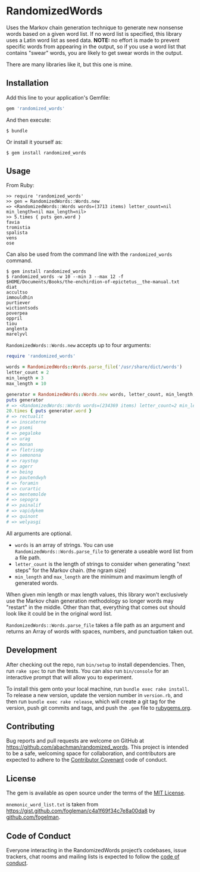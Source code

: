 # RandomizedWords

Uses the Markov chain generation technique to generate new nonsense words based on a given word list. If no word list is specified, this library uses a Latin word list as seed data. **NOTE:** no effort is made to prevent specific words from appearing in the output, so if you use a word list that contains "swear" words, you are likely to get swear words in the output.

There are many libraries like it, but this one is mine.

## Installation

Add this line to your application's Gemfile:

```ruby
gem 'randomized_words'
```

And then execute:

    $ bundle

Or install it yourself as:

    $ gem install randomized_words

## Usage

From Ruby:

```
>> require 'randomized_words'
>> gen = RandomizedWords::Words.new
=> <RandomizedWords::Words words=(3713 items) letter_count=nil min_length=nil max_length=nil>
>> 5.times { puts gen.word }
favia
tromistia
spalista
vens
ose
```

Can also be used from the command line with the `randomized_words` command.

```
$ gem install randomized_words
$ randomized_words -w 10 --min 3 --max 12 -f $HOME/Documents/Books/the-enchirdion-of-epictetus__the-manual.txt
diat
accultso
immouldhin
purtiever
wictiontsods
poverpea
oppril
tiou
anglenta
marelyvl
```

`RandomizedWords::Words.new` accepts up to four arguments:

```ruby
require 'randomized_words'

words = RandomizedWords::Words.parse_file('/usr/share/dict/words')
letter_count = 2
min_length = 3
max_length = 10

generator = RandomizedWords::Words.new words, letter_count, min_length, max_length
puts generator
# => <RandomizedWords::Words words=(234369 items) letter_count=2 min_length=3 max_length=10>
20.times { puts generator.word }
# => rectualit
# => inscaterne
# => psemi
# => pegaloke
# => urag
# => monan
# => fletrismp
# => semonona
# => raystop
# => agerr
# => being
# => pautendwyh
# => foramin
# => curartic
# => mentemolde
# => sepogra
# => painalif
# => vapidykem
# => quinont
# => welyasgi
```

All arguments are optional.

* `words` is an array of strings. You can use `RandomizedWords::Words.parse_file` to generate a useable word list from a file path.
* `letter_count` is the length of strings to consider when generating "next steps" for the Markov chain. (the ngram size)
* `min_length` and `max_length` are the minimum and maximum length of generated words.

When given min length or max length values, this library won't exclusively use the Markov chain generation methodology so longer words may "restart" in the middle. Other than that, everything that comes out should look like it could be in the original word list.

`RandomizedWords::Words.parse_file` takes a file path as an argument and returns an Array of words with spaces, numbers, and punctuation taken out.

## Development

After checking out the repo, run `bin/setup` to install dependencies. Then, run `rake spec` to run the tests. You can also run `bin/console` for an interactive prompt that will allow you to experiment.

To install this gem onto your local machine, run `bundle exec rake install`. To release a new version, update the version number in `version.rb`, and then run `bundle exec rake release`, which will create a git tag for the version, push git commits and tags, and push the `.gem` file to [rubygems.org](https://rubygems.org).

## Contributing

Bug reports and pull requests are welcome on GitHub at https://github.com/abachman/randomized_words. This project is intended to be a safe, welcoming space for collaboration, and contributors are expected to adhere to the [Contributor Covenant](http://contributor-covenant.org) code of conduct.

## License

The gem is available as open source under the terms of the [MIT License](https://opensource.org/licenses/MIT).

`mnemonic_word_list.txt` is taken from https://gist.github.com/fogleman/c4a1f69f34c7e8a00da8 by [github.com/fogelman](https://github.com/fogelman).

## Code of Conduct

Everyone interacting in the RandomizedWords project’s codebases, issue trackers, chat rooms and mailing lists is expected to follow the [code of conduct](https://github.com/abachman/randomized_words/blob/master/CODE_OF_CONDUCT.md).
